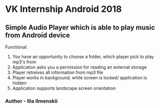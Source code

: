# VK Internship Android 2018
## Simple Audio Player which is able to play music from Android device
Functional:

1. You have an opportunity to choose a folder, which player pick to play mp3's from
2. Application asks you a permission for reading an external storage
3. Player retreives all information from mp3 file
4. Player works in background, while screen is locked/ application is hidden
5. Application supports landscape screen orientation

### Author - Ilia Ilmenskii
